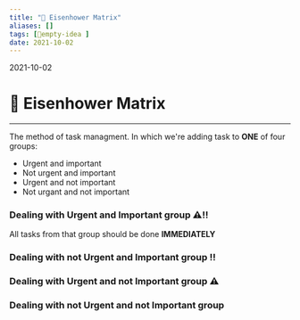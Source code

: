 ```yaml
---
title: "🔢 Eisenhower Matrix"
aliases: []
tags: [💭empty-idea ]
date: 2021-10-02
---
```

2021-10-02
# 🔢 Eisenhower Matrix
___
The method of task managment. In which we're adding task to **ONE** of four groups:
- Urgent and important
- Not urgent and important
- Urgent and not important
- Not urgant and not important

### Dealing with Urgent and Important group ⚠‼️
All tasks from that group should be done **IMMEDIATELY**

### Dealing with not Urgent and Important group️ ‼️

### Dealing with Urgent and not Important group️ ⚠️

### Dealing with not Urgent and not Important group️ 
